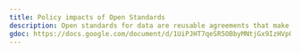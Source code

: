 ```yaml
---
title: Policy impacts of Open Standards
description: Open standards for data are reusable agreements that make it easier for people and organisations to publish, access, share and use better-quality data. Open standards for data can support the implementation of policy and embody policy when they are developed and/or adopted.
gdoc: https://docs.google.com/document/d/1UiPJHT7qeSR5OBbyMNtjGx9IzHVpO7j96P3kTxPDRaU/edit#
---
```

